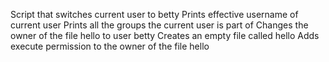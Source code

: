 Script that switches current user to betty
Prints effective username of current user
Prints all the groups the current user is part of
Changes the owner of the file hello to user betty
Creates an empty file called hello
Adds execute permission to the owner of the file hello
